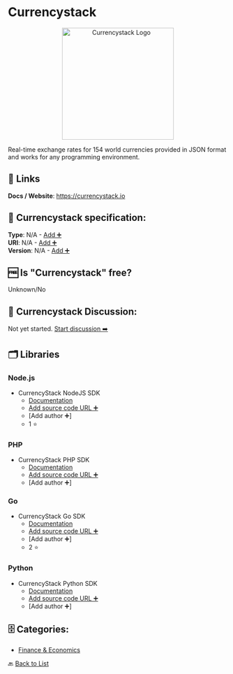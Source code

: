 # Currencystack
<p align="center">
    <img width="256" src="https://raw.githubusercontent.com/apis-list/apis-list/main/apis/currencystack/logo_256x256.png" alt="Currencystack Logo"/>
</p>
Real-time exchange rates for 154 world currencies provided in JSON format and works for any programming environment.

##  🔗 Links
**Docs / Website**: https://currencystack.io

## 🧬 Currencystack specification:
**Type**: N/A - [Add ➕](https://github.com/apis-list/apis-list/edit/main/apis-list.yaml)  
**URI**: N/A - [Add ➕](https://github.com/apis-list/apis-list/edit/main/apis-list.yaml)  
**Version**: N/A - [Add ➕](https://github.com/apis-list/apis-list/edit/main/apis-list.yaml)

## 🆓 Is "Currencystack" free?
 Unknown/No 

## 💬 Currencystack Discussion:
Not yet started. [Start discussion ➡️](https://github.com/apis-list/apis-list/discussions/new)

## 🗂️ Libraries
### Node.js
- CurrencyStack NodeJS SDK
    - [Documentation](https://github.com/currencystack/currencystack-node)
    - [Add source code URL ➕]()
    - [Add author ➕]
    - 1 ⭐

### PHP
- CurrencyStack PHP SDK
    - [Documentation](https://github.com/currencystack/currencystack-php)
    - [Add source code URL ➕]()
    - [Add author ➕]

### Go
- CurrencyStack Go SDK
    - [Documentation](https://github.com/currencystack/currencystack-go)
    - [Add source code URL ➕]()
    - [Add author ➕]
    - 2 ⭐

### Python
- CurrencyStack Python SDK
    - [Documentation](https://bitbucket.org/hd1/currencystack/src/master/main.py)
    - [Add source code URL ➕]()
    - [Add author ➕]


## 🗄️ Categories:
- [Finance & Economics](https://github.com/apis-list/apis-list#finance--economics-)

🔙  [Back to List](https://github.com/apis-list/apis-list)
